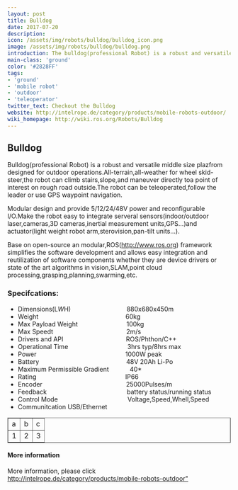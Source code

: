 ```yaml
---
layout: post
title: Bulldog
date: 2017-07-20
description:
icon: /assets/img/robots/bulldog/bulldog_icon.png
image: /assets/img/robots/bulldog/bulldog.png
introduction: The bulldog(professional Robot) is a robust and versatile middle size plazfrom designed for outdoor operations.
main-class: 'ground'
color: '#2828FF'
tags:
- 'ground'
- 'mobile robot'
- 'outdoor'
- 'teleoperator'
twitter_text: Checkout the Bulldog
website: http://intelrope.de/category/products/mobile-robots-outdoor/
wiki_homepage: http://wiki.ros.org/Robots/Bulldog
---
```


## Bulldog
Bulldog(professional Robot) is a robust and versatile middle size plazfrom designed for outdoor operations.All-terrain,all-weather for wheel skid-steer,the robot can climb stairs,slope,and maneuver directly toa point of interest on rough road outside.The robot can be teleoperated,follow the leader or use GPS waypoint navigation.
  
Modular design and provide 5/12/24/48V power and reconfigurable I/O.Make the robot easy to integrate serveral sensors(indoor/outdoor laser,cameras,3D cameras,inertial measurement units,GPS...)and actuator(light weight robot arm,sterovision,pan-tilt units...).

Base on open-source an modular,ROS(http://www.ros.org) framework simplifies the software development and allows easy integration and reutilization of software components whether they are device drivers or state of the art algorithms in vision,SLAM,point cloud processing,grasping,planning,swarming,etc.

### Specifcations:

* Dimensions(L*W*H)&nbsp; &nbsp; &nbsp;&nbsp; &nbsp;&nbsp; &nbsp; &nbsp;&nbsp; &nbsp;&nbsp; &nbsp; &nbsp;&nbsp; &nbsp;&nbsp; &nbsp; &nbsp;&nbsp; &nbsp;880x680x450m	
* Weight&nbsp; &nbsp; &nbsp;&nbsp; &nbsp;&nbsp; &nbsp; &nbsp;&nbsp; &nbsp;&nbsp; &nbsp; &nbsp;&nbsp; &nbsp;&nbsp; &nbsp; &nbsp;&nbsp; &nbsp;&nbsp; &nbsp; &nbsp;&nbsp; &nbsp;&nbsp; &nbsp; &nbsp;&nbsp; &nbsp;&nbsp; 60kg
* Max Payload Weight&nbsp; &nbsp; &nbsp;&nbsp; &nbsp;&nbsp; &nbsp; &nbsp;&nbsp; &nbsp;&nbsp; &nbsp; &nbsp;&nbsp; &nbsp;&nbsp; &nbsp; 100kg
* Max Speedt&nbsp; &nbsp; &nbsp;&nbsp; &nbsp;&nbsp; &nbsp; &nbsp;&nbsp; &nbsp;&nbsp; &nbsp; &nbsp;&nbsp; &nbsp;&nbsp; &nbsp; &nbsp;&nbsp; &nbsp;&nbsp; &nbsp; &nbsp;&nbsp; &nbsp;&nbsp; 2m/s
* Drivers and API&nbsp; &nbsp; &nbsp;&nbsp; &nbsp;&nbsp; &nbsp; &nbsp;&nbsp; &nbsp;&nbsp; &nbsp; &nbsp;&nbsp; &nbsp;&nbsp; &nbsp; &nbsp;&nbsp; &nbsp;&nbsp; &nbsp; ROS/Phthon/C++
* Operational Time&nbsp; &nbsp; &nbsp;&nbsp; &nbsp;&nbsp; &nbsp; &nbsp;&nbsp; &nbsp;&nbsp; &nbsp; &nbsp;&nbsp; &nbsp;&nbsp; &nbsp; &nbsp;&nbsp; &nbsp;&nbsp; 3hrs typ/8hrs max
* Power &nbsp; &nbsp; &nbsp;&nbsp; &nbsp;&nbsp; &nbsp; &nbsp;&nbsp; &nbsp;&nbsp; &nbsp; &nbsp;&nbsp; &nbsp;&nbsp; &nbsp; &nbsp;&nbsp; &nbsp;&nbsp; &nbsp; &nbsp;&nbsp; &nbsp;&nbsp; &nbsp; &nbsp;&nbsp; &nbsp;&nbsp;  1000W peak
* Battery&nbsp; &nbsp; &nbsp;&nbsp; &nbsp;&nbsp; &nbsp; &nbsp;&nbsp; &nbsp;&nbsp; &nbsp; &nbsp;&nbsp; &nbsp;&nbsp; &nbsp; &nbsp;&nbsp; &nbsp;&nbsp; &nbsp; &nbsp;&nbsp; &nbsp;&nbsp; &nbsp; &nbsp;&nbsp; &nbsp;&nbsp; 48V 20Ah Li-Po
* Maximum Permissible Gradient &nbsp;&nbsp; &nbsp; &nbsp;&nbsp; &nbsp;&nbsp; 40*
* Rating&nbsp; &nbsp; &nbsp;&nbsp; &nbsp;&nbsp; &nbsp; &nbsp;&nbsp; &nbsp;&nbsp; &nbsp; &nbsp;&nbsp; &nbsp;&nbsp; &nbsp; &nbsp;&nbsp; &nbsp;&nbsp; &nbsp; &nbsp;&nbsp; &nbsp;&nbsp; &nbsp; &nbsp;&nbsp; &nbsp;&nbsp;&nbsp; IP66
* Encoder&nbsp;&nbsp; &nbsp; &nbsp;&nbsp; &nbsp;&nbsp;&nbsp;&nbsp; &nbsp; &nbsp;&nbsp; &nbsp;&nbsp;&nbsp;&nbsp; &nbsp; &nbsp;&nbsp; &nbsp;&nbsp;&nbsp;&nbsp; &nbsp; &nbsp;&nbsp; &nbsp;&nbsp;&nbsp;&nbsp; &nbsp; &nbsp;&nbsp; 25000Pulses/m
* Feedback &nbsp; &nbsp;&nbsp; &nbsp;&nbsp;&nbsp;&nbsp; &nbsp; &nbsp;&nbsp; &nbsp;&nbsp;&nbsp;&nbsp; &nbsp; &nbsp;&nbsp; &nbsp;&nbsp;&nbsp;&nbsp; &nbsp; &nbsp;&nbsp; &nbsp;&nbsp;&nbsp;&nbsp; &nbsp; &nbsp;&nbsp; battery status/running status
* Control Mode&nbsp;&nbsp;&nbsp;&nbsp; &nbsp; &nbsp;&nbsp; &nbsp;&nbsp;&nbsp;&nbsp; &nbsp; &nbsp;&nbsp; &nbsp;&nbsp;&nbsp;&nbsp; &nbsp; &nbsp;&nbsp; &nbsp;&nbsp;&nbsp;&nbsp; &nbsp; &nbsp;&nbsp; Voltage,Speed,Whell,Speed
* Communitcation                                                          USB/Ethernet
<table border="1">
<tr>
<td>a     </td>
<td>b     </td>
<td>c     </td>
</tr>
<tr>
<td>1     </td>
<td>2     </td>
<td>3     </td>
</tr>
</table>

#### More information

More information, please click <http://intelrope.de/category/products/mobile-robots-outdoor">
